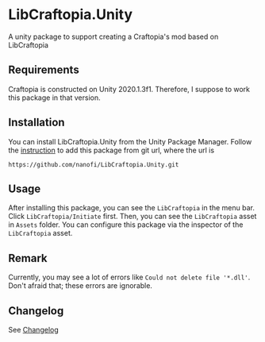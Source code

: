 # LibCraftopia.Unity
A unity package to support creating a Craftopia's mod based on LibCraftopia


## Requirements

Craftopia is constructed on Unity 2020.1.3f1. Therefore, I suppose to work this package in that version.

## Installation

You can install LibCraftopia.Unity from the Unity Package Manager. Follow the [instruction](https://docs.unity3d.com/Manual/upm-ui-giturl.html) to add this package from git url, where the url is
```
https://github.com/nanofi/LibCraftopia.Unity.git
```

## Usage

After installing this package, you can see the `LibCraftopia` in the menu bar. Click `LibCraftopia/Initiate` first. Then, you can see the `LibCraftopia` asset in `Assets` folder. You can configure this package via the inspector of the `LibCraftopia` asset.

## Remark

Currently, you may see a lot of errors like `Could not delete file '*.dll'`. Don't afraid that; these errors are ignorable.

## Changelog

See [Changelog](Changelog.md)
